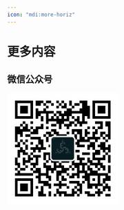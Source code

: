 ```yaml
---
icon: "mdi:more-horiz"
---
```


# 更多内容

## 微信公众号
 ![同名微信公众号 - Transistor](/assets/images/wechat/wechat.jpg)